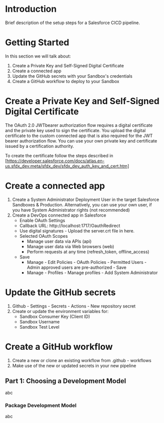 # Introduction 
Brief description of the setup steps for a Salesforce CICD pipeline.

# Getting Started
In this section we will talk about:
1.  Create a Private Key and Self-Signed Digital Certificate
2.	Create a connected app
3.	Update the GitHub secrets with your Sandbox's credentials
4.	Create a GitHub workflow to deploy to your Sandbox


# Create a Private Key and Self-Signed Digital Certificate
The OAuth 2.0 JWTbearer authorization flow requires a digital certificate and the private key used to sign the certificate. You upload the digital certificate to the custom connected app that is also required for the JWT bearer authorization flow. You can use your own private key and certificate issued by a certification authority. 

To create the certificate follow the steps described in [https://developer.salesforce.com/docs/atlas.en-us.sfdx_dev.meta/sfdx_dev/sfdx_dev_auth_key_and_cert.htm]

# Create a connected app
  1. Create a System Administrator Deployment User in the target Salesforce Sandboxes & Production. 
  Alternatively, you can use your own user, if you have System Administrator rights (not recommended)
  3. Create a DevOps connected app in Salesforce
      - Enable OAuth Settings
      - Callback URL: http://localhost:1717/OauthRedirect
      - Use digital signatures - Upload the server.crt file in here.
      - Selected OAuth Scopes	
        * Manage user data via APIs (api)
        *	Manage user data via Web browsers (web)
        * Perform requests at any time (refresh_token, offline_access)
      - Save
        * Manage - Edit Policies - OAuth Policies - Permitted Users - Admin approved users are pre-authorized - Save
        * Manage - Profiles - Manage profiles - Add System Administrator


# Update the GitHub secrets
1. Github - Settings - Secrets - Actions - New repository secret
2. Create or update the environment variables for:
    - Sandbox Consumer Key (Client ID)
    - Sandbox Username
    - Sandbox Test Level


# Create a GitHub workflow
1. Create a new or clone an existing workflow from .github - workflows
2. Make use of the new or updated secrets in your new pipeline

## Part 1: Choosing a Development Model

abc

### Package Development Model

abc
